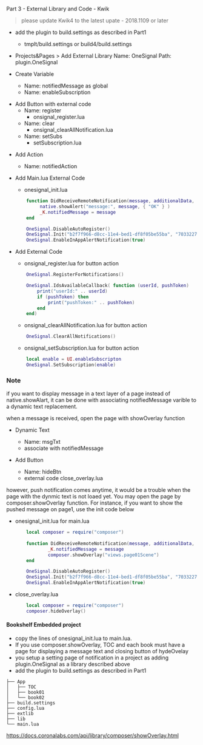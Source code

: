 Part 3 - External Library and Code - Kwik

> please update Kwik4 to the latest upate - 2018.1109 or later

* add the plugin to build.settings as described in Part1
    * tmplt/build.settings or build4/build.settings

* Projects&Pages > Add External Library
    Name: OneSignal
    Path: plugin.OneSignal 
    
* Create Variable
    * Name: notifiedMessage as global
    * Name: enableSubscription

+ Add Button with external code
    * Name: register
        * onsignal_register.lua
    * Name: clear
        * onsignal_clearAllNotification.lua
    * Name: setSubs
        * setSubscription.lua

* Add Action
    * Name: notifiedAction

* Add Main.lua External Code
    * onesignal_init.lua
    ```lua
        function DidReceiveRemoteNotification(message, additionalData, isActive)
             native.showAlert("message:", message, { "OK" } )
             _K.notifiedMessage = message
        end

        OneSignal.DisableAutoRegister()
        OneSignal.Init("b2f7f966-d8cc-11e4-bed1-df8f05be55ba", "703322744261", DidReceiveRemoteNotification)
        OneSignal.EnableInAppAlertNotification(true)
    ```

* Add External Code
    * onsignal_register.lua for button action
    ```lua
        OneSignal.RegisterForNotifications()

        OneSignal.IdsAvailableCallback( function (userId, pushToken)
            print("userId:" .. userId)
            if (pushToken) then
                print("pushToken:" .. pushToken)
            end
        end)
    ```

    * onsignal_clearAllNotification.lua for button action
    ```lua
        OneSignal.ClearAllNotifications()
    ```

    * onsignal_setSubscription.lua for button action
    ```lua
        local enable = UI.enableSubscripton
        OneSignal.SetSubscription(enable)
    ```

### Note
if you want to display message in a text layer of a page instead of native.showAlart, it can be done with associating notifiedMessage varible to a dynamic text replacement.

when a message is received, open the page with showOverlay function

* Dynamic Text
    * Name: msgTxt
    * associate with notifiedMessage

* Add Button
    * Name: hideBtn
    * external code close_overlay.lua

however, push notification comes anytime, it would be a trouble when the page with the dynmic text is not loaed yet. You may open the page by composer.showOverlay function. For instance, if you want to show the pushed message on page1, use the init code below

* onesignal_init.lua for main.lua

    ```lua
        local composer = require("composer")
        
        function DidReceiveRemoteNotification(message, additionalData, isActive)
                _K.notifiedMessage = message
                composer.showOverlay("views.page01Scene")
        end

        OneSignal.DisableAutoRegister()
        OneSignal.Init("b2f7f966-d8cc-11e4-bed1-df8f05be55ba", "703322744261", DidReceiveRemoteNotification)
        OneSignal.EnableInAppAlertNotification(true)
    ```

* close_overlay.lua
    ```lua
        local composer = require("composer")
        composer.hideOverlay()

    ```

#### Bookshelf Embedded project

* copy the lines of onesignal_init.lua to main.lua. 
* If you use composer.showOverlay, TOC and each book must have a page for displaying a message text and closing button of hydeOvelay
* you setup a setting page of notification in a project as adding plugin.OneSignal as a library described above
* add the plugin to build.settings as described in Part1

```
├── App
│   ├── TOC
│   ├── book01
│   └── book02
├── build.settings
├── config.lua
├── extlib
├── lib
└── main.lua
```

https://docs.coronalabs.com/api/library/composer/showOverlay.html
